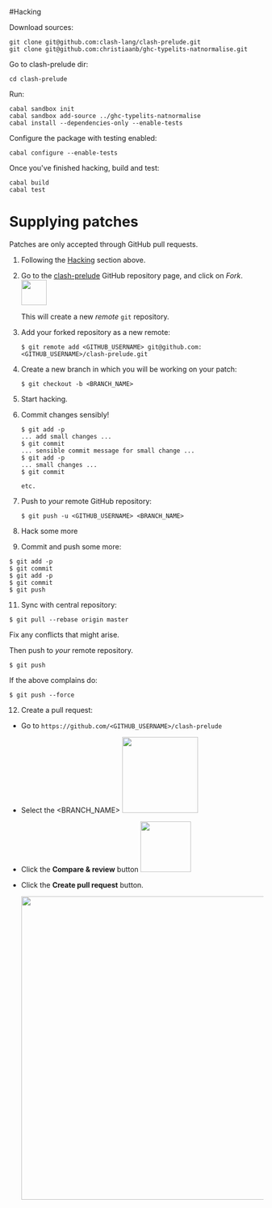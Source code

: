 #Hacking

Download sources:
```
git clone git@github.com:clash-lang/clash-prelude.git
git clone git@github.com:christiaanb/ghc-typelits-natnormalise.git
```

Go to clash-prelude dir:
```
cd clash-prelude
```

Run:
```
cabal sandbox init
cabal sandbox add-source ../ghc-typelits-natnormalise
cabal install --dependencies-only --enable-tests
```

Configure the package with testing enabled:
```
cabal configure --enable-tests
```

Once you've finished hacking, build and test:
```
cabal build
cabal test
```

# Supplying patches
Patches are only accepted through GitHub pull requests.

1. Following the [Hacking](#hacking) section above.
2. Go to the [clash-prelude](https://github.com/clash-lang/clash-prelude/) GitHub repository page, and click on _Fork_.
   <img src=https://help.github.com/assets/images/help/repository/fork_button.jpg height=50 />
   
   This will create a new _remote_ `git` repository.
3. Add your forked repository as a new remote:

   ```
   $ git remote add <GITHUB_USERNAME> git@github.com:<GITHUB_USERNAME>/clash-prelude.git
   ```
4. Create a new branch in which you will be working on your patch:

   ```
   $ git checkout -b <BRANCH_NAME>
   ```
5. Start hacking.
6. Commit changes sensibly!

   ```
   $ git add -p
   ... add small changes ...
   $ git commit
   ... sensible commit message for small change ...
   $ git add -p
   ... small changes ...
   $ git commit
   
   etc.
   ```
7. Push to _your_ remote GitHub repository:
   
   ```
   $ git push -u <GITHUB_USERNAME> <BRANCH_NAME>
   ```
9. Hack some more
10. Commit and push some more:

   ```
   $ git add -p
   $ git commit
   $ git add -p
   $ git commit
   $ git push
   ```
11. Sync with central repository:
   
   ```
   $ git pull --rebase origin master
   ```
   
   Fix any conflicts that might arise.

   Then push to _your_ remote repository.

   ```
   $ git push
   ```

   If the above complains do:

   ```
   $ git push --force
   ```
12. Create a pull request:
   
   * Go to `https://github.com/<GITHUB_USERNAME>/clash-prelude`
   * Select the \<BRANCH_NAME\> <img src=https://help.github.com/assets/images/help/branch/pick-your-branch.png height=150 />
   * Click the __Compare & review__ button <img src=https://help.github.com/assets/images/help/pull_requests/pull-request-start-review-button.png height=100 />
   * Click the __Create pull request__ button.

     <img src=https://help.github.com/assets/images/help/pull_requests/pull-request-review-page.png width=600 />
